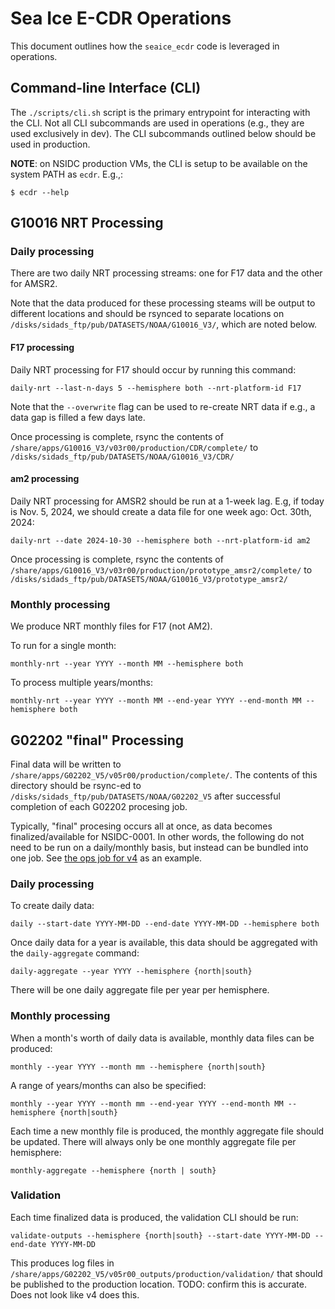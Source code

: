 # Sea Ice E-CDR Operations

This document outlines how the `seaice_ecdr` code is leveraged in operations.


## Command-line Interface (CLI)

The `./scripts/cli.sh` script is the primary entrypoint for interacting with the
CLI. Not all CLI subcommands are used in operations (e.g., they are used
exclusively in dev). The CLI subcommands outlined below should be used in
production.

**NOTE**: on NSIDC production VMs, the CLI is setup to be available on the
system PATH as `ecdr`. E.g.,:

```
$ ecdr --help
```

## G10016 NRT Processing

###  Daily processing

There are two daily NRT processing streams: one for F17 data and the other for
AMSR2.

Note that the data produced for these processing steams will be output to
different locations and should be rsynced to separate locations on
`/disks/sidads_ftp/pub/DATASETS/NOAA/G10016_V3/`, which are noted below.

#### F17 processing

Daily NRT processing for F17 should occur by running this command:

```
daily-nrt --last-n-days 5 --hemisphere both --nrt-platform-id F17
```

Note that the `--overwrite` flag can be used to re-create NRT data if e.g., a
data gap is filled a few days late.

Once processing is complete, rsync the contents of
`/share/apps/G10016_V3/v03r00/production/CDR/complete/` to
`/disks/sidads_ftp/pub/DATASETS/NOAA/G10016_V3/CDR/`


#### am2 processing

Daily NRT processing for AMSR2 should be run at a 1-week lag. E.g, if today is
Nov. 5, 2024, we should create a data file for one week ago: Oct. 30th, 2024:


```
daily-nrt --date 2024-10-30 --hemisphere both --nrt-platform-id am2
```

Once processing is complete, rsync the contents of
`/share/apps/G10016_V3/v03r00/production/prototype_amsr2/complete/` to
`/disks/sidads_ftp/pub/DATASETS/NOAA/G10016_V3/prototype_amsr2/`

### Monthly processing

We produce NRT monthly files for F17 (not AM2).

To run for a single month:
```
monthly-nrt --year YYYY --month MM --hemisphere both
```

To process multiple years/months:

```
monthly-nrt --year YYYY --month MM --end-year YYYY --end-month MM --hemisphere both
```


## G02202 "final" Processing

Final data will be written to
`/share/apps/G02202_V5/v05r00/production/complete/`. The contents of this
directory should be rsync-ed to `/disks/sidads_ftp/pub/DATASETS/NOAA/G02202_V5`
after successful completion of each G02202 procesing job.

Typically, "final" procesing occurs all at once, as data becomes
finalized/available for NSIDC-0001. In other words, the following do not need to
be run on a daily/monthly basis, but instead can be bundled into one job. See
[the ops job for
v4](https://ci.jenkins-ops-2022.apps.int.nsidc.org/job/G02202_Generate_Dataset_Production)
as an example.

### Daily processing

To create daily data:

```
daily --start-date YYYY-MM-DD --end-date YYYY-MM-DD --hemisphere both
```

Once daily data for a year is available, this data should be aggregated with the
`daily-aggregate` command:

```
daily-aggregate --year YYYY --hemisphere {north|south}
```

There will be one daily aggregate file per year per hemisphere.

### Monthly processing

When a month's worth of daily data is available, monthly data files can be produced:

```
monthly --year YYYY --month mm --hemisphere {north|south}
```

A range of years/months can also be specified:


```
monthly --year YYYY --month mm --end-year YYYY --end-month MM --hemisphere {north|south}
```

Each time a new monthly file is produced, the monthly aggregate file should be
updated. There will always only be one monthly aggregate file per hemisphere:

```
monthly-aggregate --hemisphere {north | south}
```

### Validation

Each time finalized data is produced, the validation CLI should be run:


```
validate-outputs --hemisphere {north|south} --start-date YYYY-MM-DD --end-date YYYY-MM-DD
```

This produces log files in
`/share/apps/G02202_V5/v05r00_outputs/production/validation/` that should be
published to the production location. TODO: confirm this is accurate. Does not
look like v4 does this.
